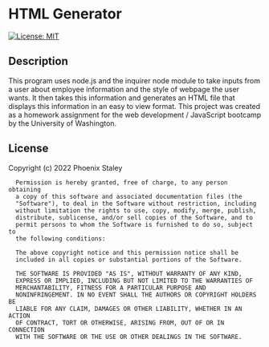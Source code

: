 # HTML Generator
  [![License: MIT](https://img.shields.io/badge/License-MIT-yellow.svg)](https://opensource.org/licenses/MIT)
  
  ## Description

  This program uses node.js and the inquirer node module to take inputs from a user about employee information and the style of webpage the user wants. It then takes this information and generates an HTML file that displays this information in an easy to view format. This project was created as a homework assignment for the web development / JavaScript bootcamp by the University of Washington.
  
  ## License

  Copyright (c) 2022 Phoenix Staley

      Permission is hereby granted, free of charge, to any person obtaining
      a copy of this software and associated documentation files (the
      "Software"), to deal in the Software without restriction, including
      without limitation the rights to use, copy, modify, merge, publish,
      distribute, sublicense, and/or sell copies of the Software, and to
      permit persons to whom the Software is furnished to do so, subject to
      the following conditions:
      
      The above copyright notice and this permission notice shall be
      included in all copies or substantial portions of the Software.
      
      THE SOFTWARE IS PROVIDED "AS IS", WITHOUT WARRANTY OF ANY KIND,
      EXPRESS OR IMPLIED, INCLUDING BUT NOT LIMITED TO THE WARRANTIES OF
      MERCHANTABILITY, FITNESS FOR A PARTICULAR PURPOSE AND
      NONINFRINGEMENT. IN NO EVENT SHALL THE AUTHORS OR COPYRIGHT HOLDERS BE
      LIABLE FOR ANY CLAIM, DAMAGES OR OTHER LIABILITY, WHETHER IN AN ACTION
      OF CONTRACT, TORT OR OTHERWISE, ARISING FROM, OUT OF OR IN CONNECTION
      WITH THE SOFTWARE OR THE USE OR OTHER DEALINGS IN THE SOFTWARE.